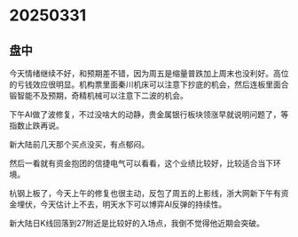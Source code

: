 # 20250331

## 盘中

今天情绪继续不好，和预期差不错，因为周五是缩量普跌加上周末也没利好。高位的亏钱效应很明显。机构票里面秦川机床可以注意下抄底的机会，然后连板里面合锻智能不及预期，奇精机械可以注意下二波的机会。

下午AI做了波修复，不过没啥大的动静，贵金属银行板块领涨早就说明问题了，等指数止跌再说。

新大陆前几天那个买点没买，有点郁闷。

然后一看就有资金抱团的信捷电气可以看看，这个业绩比较好，比较适合当下环境。

杭钢上板了，今天上午的修复也很主动，反包了周五的上影线，浙大网新下午有资金埋伏，今天估计上不去，明天水下可以博弈AI反弹的持续性。

新大陆日K线回落到27附近是比较好的入场点，我倒不觉得他近期会突破。
